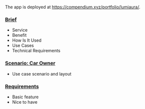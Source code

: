 The app is deployed at https://compendium.xyz/portfolio/lumiaura/.


### [Brief](docs/Brief.md)
- Service
- Benefit
- How Is It Used
- Use Cases
- Technical Requirements

### [Scenario: Car Owner](docs/Scenarios.md)
- Use case scenario and layout

### [Requirements](docs/Requirements.md)

- Basic feature
- Nice to have 
